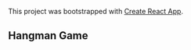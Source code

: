This project was bootstrapped with [Create React App](https://github.com/facebook/create-react-app).

## Hangman Game


